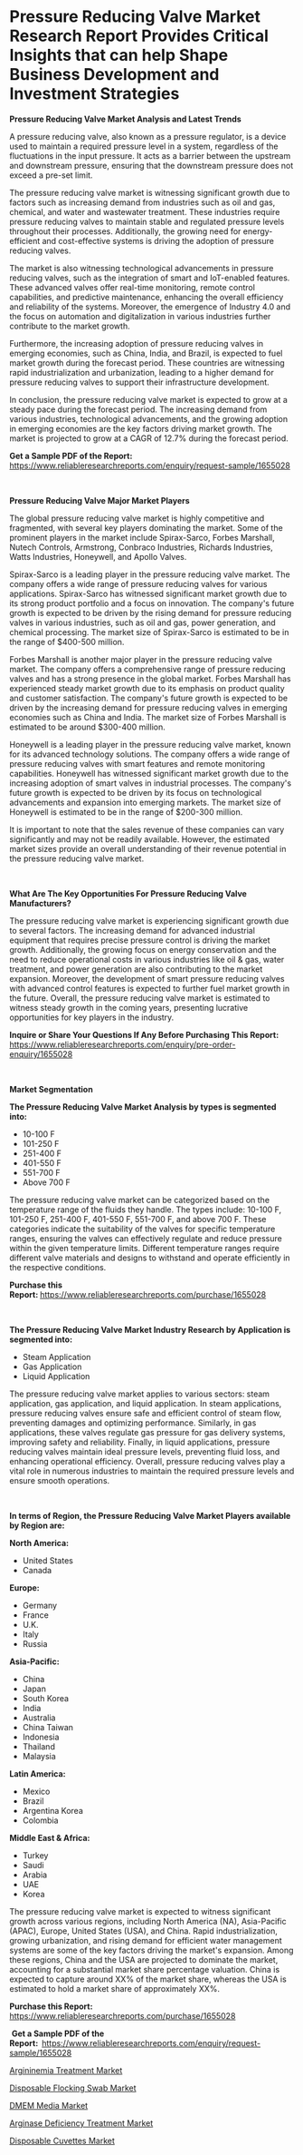 <p><h1>Pressure Reducing Valve Market Research Report Provides Critical Insights that can help Shape Business Development and Investment Strategies</h1></p><p><strong>Pressure Reducing Valve Market Analysis and Latest Trends</strong></p>
<p><p>A pressure reducing valve, also known as a pressure regulator, is a device used to maintain a required pressure level in a system, regardless of the fluctuations in the input pressure. It acts as a barrier between the upstream and downstream pressure, ensuring that the downstream pressure does not exceed a pre-set limit.</p><p>The pressure reducing valve market is witnessing significant growth due to factors such as increasing demand from industries such as oil and gas, chemical, and water and wastewater treatment. These industries require pressure reducing valves to maintain stable and regulated pressure levels throughout their processes. Additionally, the growing need for energy-efficient and cost-effective systems is driving the adoption of pressure reducing valves.</p><p>The market is also witnessing technological advancements in pressure reducing valves, such as the integration of smart and IoT-enabled features. These advanced valves offer real-time monitoring, remote control capabilities, and predictive maintenance, enhancing the overall efficiency and reliability of the systems. Moreover, the emergence of Industry 4.0 and the focus on automation and digitalization in various industries further contribute to the market growth.</p><p>Furthermore, the increasing adoption of pressure reducing valves in emerging economies, such as China, India, and Brazil, is expected to fuel market growth during the forecast period. These countries are witnessing rapid industrialization and urbanization, leading to a higher demand for pressure reducing valves to support their infrastructure development.</p><p>In conclusion, the pressure reducing valve market is expected to grow at a steady pace during the forecast period. The increasing demand from various industries, technological advancements, and the growing adoption in emerging economies are the key factors driving market growth. The market is projected to grow at a CAGR of 12.7% during the forecast period.</p></p>
<p><strong>Get a Sample PDF of the Report:&nbsp;</strong> <a href="https://www.reliableresearchreports.com/enquiry/request-sample/1655028">https://www.reliableresearchreports.com/enquiry/request-sample/1655028</a></p>
<p>&nbsp;</p>
<p><strong>Pressure Reducing Valve Major Market Players</strong></p>
<p><p>The global pressure reducing valve market is highly competitive and fragmented, with several key players dominating the market. Some of the prominent players in the market include Spirax-Sarco, Forbes Marshall, Nutech Controls, Armstrong, Conbraco Industries, Richards Industries, Watts Industries, Honeywell, and Apollo Valves.</p><p>Spirax-Sarco is a leading player in the pressure reducing valve market. The company offers a wide range of pressure reducing valves for various applications. Spirax-Sarco has witnessed significant market growth due to its strong product portfolio and a focus on innovation. The company's future growth is expected to be driven by the rising demand for pressure reducing valves in various industries, such as oil and gas, power generation, and chemical processing. The market size of Spirax-Sarco is estimated to be in the range of $400-500 million.</p><p>Forbes Marshall is another major player in the pressure reducing valve market. The company offers a comprehensive range of pressure reducing valves and has a strong presence in the global market. Forbes Marshall has experienced steady market growth due to its emphasis on product quality and customer satisfaction. The company's future growth is expected to be driven by the increasing demand for pressure reducing valves in emerging economies such as China and India. The market size of Forbes Marshall is estimated to be around $300-400 million.</p><p>Honeywell is a leading player in the pressure reducing valve market, known for its advanced technology solutions. The company offers a wide range of pressure reducing valves with smart features and remote monitoring capabilities. Honeywell has witnessed significant market growth due to the increasing adoption of smart valves in industrial processes. The company's future growth is expected to be driven by its focus on technological advancements and expansion into emerging markets. The market size of Honeywell is estimated to be in the range of $200-300 million.</p><p>It is important to note that the sales revenue of these companies can vary significantly and may not be readily available. However, the estimated market sizes provide an overall understanding of their revenue potential in the pressure reducing valve market.</p></p>
<p>&nbsp;</p>
<p><strong>What Are The Key Opportunities For Pressure Reducing Valve Manufacturers?</strong></p>
<p><p>The pressure reducing valve market is experiencing significant growth due to several factors. The increasing demand for advanced industrial equipment that requires precise pressure control is driving the market growth. Additionally, the growing focus on energy conservation and the need to reduce operational costs in various industries like oil & gas, water treatment, and power generation are also contributing to the market expansion. Moreover, the development of smart pressure reducing valves with advanced control features is expected to further fuel market growth in the future. Overall, the pressure reducing valve market is estimated to witness steady growth in the coming years, presenting lucrative opportunities for key players in the industry.</p></p>
<p><strong>Inquire or Share Your Questions If Any Before Purchasing This Report:</strong> <a href="https://www.reliableresearchreports.com/enquiry/pre-order-enquiry/1655028">https://www.reliableresearchreports.com/enquiry/pre-order-enquiry/1655028</a></p>
<p>&nbsp;</p>
<p><strong>Market Segmentation</strong></p>
<p><strong>The Pressure Reducing Valve Market Analysis by types is segmented into:</strong></p>
<p><ul><li>10-100 F</li><li>101-250 F</li><li>251-400 F</li><li>401-550 F</li><li>551-700 F</li><li>Above 700 F</li></ul></p>
<p><p>The pressure reducing valve market can be categorized based on the temperature range of the fluids they handle. The types include: 10-100 F, 101-250 F, 251-400 F, 401-550 F, 551-700 F, and above 700 F. These categories indicate the suitability of the valves for specific temperature ranges, ensuring the valves can effectively regulate and reduce pressure within the given temperature limits. Different temperature ranges require different valve materials and designs to withstand and operate efficiently in the respective conditions.</p></p>
<p><strong>Purchase this Report:&nbsp;</strong><a href="https://www.reliableresearchreports.com/purchase/1655028">https://www.reliableresearchreports.com/purchase/1655028</a></p>
<p>&nbsp;</p>
<p><strong>The Pressure Reducing Valve Market Industry Research by Application is segmented into:</strong></p>
<p><ul><li>Steam Application</li><li>Gas Application</li><li>Liquid Application</li></ul></p>
<p><p>The pressure reducing valve market applies to various sectors: steam application, gas application, and liquid application. In steam applications, pressure reducing valves ensure safe and efficient control of steam flow, preventing damages and optimizing performance. Similarly, in gas applications, these valves regulate gas pressure for gas delivery systems, improving safety and reliability. Finally, in liquid applications, pressure reducing valves maintain ideal pressure levels, preventing fluid loss, and enhancing operational efficiency. Overall, pressure reducing valves play a vital role in numerous industries to maintain the required pressure levels and ensure smooth operations.</p></p>
<p>&nbsp;</p>
<p><strong>In terms of Region, the Pressure Reducing Valve Market Players available by Region are:</strong></p>
<p>
    <p> <strong> North America: </strong>
        <ul>
            <li>United States</li>
            <li>Canada</li>
        </ul>
        </p> 
    <p> <strong> Europe: </strong>
        <ul>
            <li>Germany</li>
            <li>France</li>
            <li>U.K.</li>
            <li>Italy</li>
            <li>Russia</li>
        </ul>
        </p> 
    <p> <strong> Asia-Pacific: </strong>
        <ul>
            <li>China</li>
            <li>Japan</li>
            <li>South Korea</li>
            <li>India</li>
            <li>Australia</li>
            <li>China Taiwan</li>
            <li>Indonesia</li>
            <li>Thailand</li>
            <li>Malaysia</li>
        </ul>
        </p> 
    <p> <strong> Latin America: </strong>
        <ul>
            <li>Mexico</li>
            <li>Brazil</li>
            <li>Argentina Korea</li>
            <li>Colombia</li>
        </ul>
        </p> 
    <p> <strong> Middle East & Africa: </strong>
        <ul>
            <li>Turkey</li>
            <li>Saudi</li>
            <li>Arabia</li>
            <li>UAE</li>
            <li>Korea</li>
        </ul>
    </p>
    </p>
<p><p>The pressure reducing valve market is expected to witness significant growth across various regions, including North America (NA), Asia-Pacific (APAC), Europe, United States (USA), and China. Rapid industrialization, growing urbanization, and rising demand for efficient water management systems are some of the key factors driving the market's expansion. Among these regions, China and the USA are projected to dominate the market, accounting for a substantial market share percentage valuation. China is expected to capture around XX% of the market share, whereas the USA is estimated to hold a market share of approximately XX%.</p></p>
<p><strong>Purchase this Report: </strong><a href="https://www.reliableresearchreports.com/purchase/1655028">https://www.reliableresearchreports.com/purchase/1655028</a></p>
<p>&nbsp;<strong>Get a Sample PDF of the Report:&nbsp;&nbsp;</strong><a href="https://www.reliableresearchreports.com/enquiry/request-sample/1655028">https://www.reliableresearchreports.com/enquiry/request-sample/1655028</a></p>
<p><strong></strong></p>
<p><p><a href="https://github.com/maliyahmorrow6654/Market-Research-Report-List-2/blob/main/argininemia-treatment-market.md">Argininemia Treatment Market</a></p><p><a href="https://www.linkedin.com/pulse/disposable-flocking-swab-market-comprehensive-report-its-xo15e?trackingId=vTy9NOtuS6aUuUc5hgDujw%3D%3D">Disposable Flocking Swab Market</a></p><p><a href="https://medium.com/@suepaterson547/dmem-media-market-furnishes-information-on-market-share-market-trends-and-market-growth-a104a1a822da">DMEM Media Market</a></p><p><a href="https://github.com/abdelrhmankishk22/Market-Research-Report-List-2/blob/main/arginase-deficiency-treatment-market.md">Arginase Deficiency Treatment Market</a></p><p><a href="https://medium.com/@suepaterson547/disposable-cuvettes-market-size-reveals-the-best-marketing-channels-in-global-industry-faff889b1824">Disposable Cuvettes Market</a></p></p>